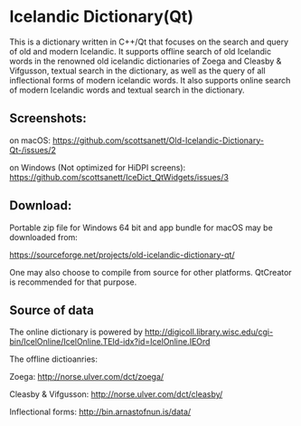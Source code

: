 # Icelandic Dictionary(Qt)


This is a dictionary written in C++/Qt that focuses on the search and query of old and modern Icelandic. It supports offline search of old Icelandic words in the renowned old icelandic dictionaries of Zoega and Cleasby & Vifgusson, textual search in the dictionary, as well as the query of all inflectional forms of modern icelandic words. It also supports online search of modern Icelandic words and textual search in the dictionary. 

## Screenshots:

on macOS:
https://github.com/scottsanett/Old-Icelandic-Dictionary-Qt-/issues/2

on Windows (Not optimized for HiDPI screens):
https://github.com/scottsanett/IceDict_QtWidgets/issues/3

## Download:

Portable zip file for Windows 64 bit and app bundle for macOS may be downloaded from:

https://sourceforge.net/projects/old-icelandic-dictionary-qt/

One may also choose to compile from source for other platforms. QtCreator is recommended for that purpose.

## Source of data

The online dictionary is powered by http://digicoll.library.wisc.edu/cgi-bin/IcelOnline/IcelOnline.TEId-idx?id=IcelOnline.IEOrd


The offline dictioanries:


Zoega: http://norse.ulver.com/dct/zoega/


Cleasby & Vifgusson: http://norse.ulver.com/dct/cleasby/


Inflectional forms: http://bin.arnastofnun.is/data/
